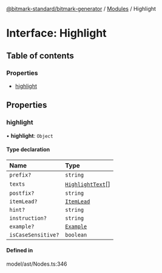 [@bitmark-standard/bitmark-generator](../API.md) / [Modules](../modules.md) / Highlight

# Interface: Highlight

## Table of contents

### Properties

- [highlight](Highlight.md#highlight)

## Properties

### highlight

• **highlight**: `Object`

#### Type declaration

| Name | Type |
| :------ | :------ |
| `prefix?` | `string` |
| `texts` | [`HighlightText`](HighlightText.md)[] |
| `postfix?` | `string` |
| `itemLead?` | [`ItemLead`](ItemLead.md) |
| `hint?` | `string` |
| `instruction?` | `string` |
| `example?` | [`Example`](../modules.md#Example) |
| `isCaseSensitive?` | `boolean` |

#### Defined in

model/ast/Nodes.ts:346
